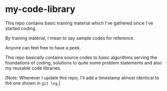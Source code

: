 # my-code-library

This repo contains basic training material which I've gathered since I've started coding. 

By training material, I mean to say sample codes for reference.

Anyone can feel free to have a peek. 

This repo basically contains source codes to basic algorithms serving the foundations of coding, solutions to quite some problem statements and also my 
reusable code libraries. 

[Note: Whenever I update this repo, I'll add a timestamp almost identical to the one shown in `git log`.]
